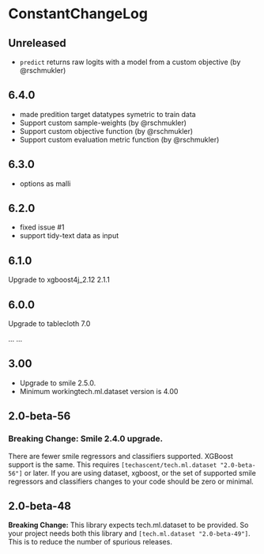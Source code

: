 # ConstantChangeLog

## Unreleased
-  `predict` returns raw logits with a model from a custom objective (by @rschmukler)

## 6.4.0
- made predition target datatypes symetric to train data
- Support custom sample-weights (by @rschmukler)
- Support custom objective function (by @rschmukler)
- Support custom evaluation metric function (by @rschmukler)

## 6.3.0
- options as malli

## 6.2.0
- fixed issue #1
- support tidy-text data as input


## 6.1.0

Upgrade to xgboost4j_2.12 2.1.1
## 6.0.0
Upgrade to tablecloth 7.0

...
...

## 3.00
 * Upgrade to smile 2.5.0.
 * Minimum workingtech.ml.dataset version is 4.00

## 2.0-beta-56

### **Breaking Change:** Smile 2.4.0 upgrade.
There are fewer smile regressors and classifiers supported.  XGBoost support is the
same.  This requires `[techascent/tech.ml.dataset "2.0-beta-56"]` or later.  If you
are using dataset, xgboost, or the set of supported smile regressors and classifiers
changes to your code should be zero or minimal.


## 2.0-beta-48
**Breaking Change:** This library expects tech.ml.dataset to be provided.  So your project
needs both this library and `[tech.ml.dataset "2.0-beta-49"]`.  This is to reduce the
number of spurious releases.
